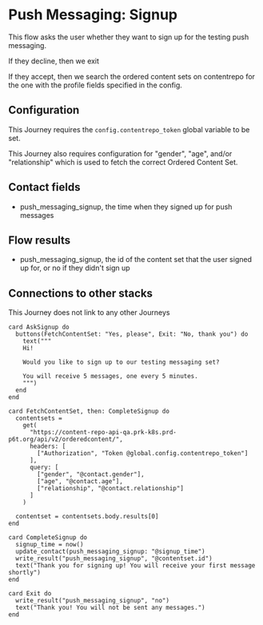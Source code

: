 # Push Messaging: Signup

This flow asks the user whether they want to sign up for the testing push messaging.

If they decline, then we exit

If they accept, then we search the ordered content sets on contentrepo for the one with the profile fields specified in the config.

## Configuration

This Journey requires the `config.contentrepo_token` global variable to be set.

This Journey also requires configuration for "gender", "age", and/or "relationship" which is used to fetch the correct Ordered Content Set.

## Contact fields

* push_messaging_signup, the time when they signed up for push messages

## Flow results

* push_messaging_signup, the id of the content set that the user signed up for, or no if they didn't sign up

## Connections to other stacks

This Journey does not link to any other Journeys

```stack
card AskSignup do
  buttons(FetchContentSet: "Yes, please", Exit: "No, thank you") do
    text("""
    Hi!

    Would you like to sign up to our testing messaging set?

    You will receive 5 messages, one every 5 minutes.
    """)
  end
end

card FetchContentSet, then: CompleteSignup do
  contentsets =
    get(
      "https://content-repo-api-qa.prk-k8s.prd-p6t.org/api/v2/orderedcontent/",
      headers: [
        ["Authorization", "Token @global.config.contentrepo_token"]
      ],
      query: [
        ["gender", "@contact.gender"],
        ["age", "@contact.age"],
        ["relationship", "@contact.relationship"]
      ]
    )

  contentset = contentsets.body.results[0]
end

card CompleteSignup do
  signup_time = now()
  update_contact(push_messaging_signup: "@signup_time")
  write_result("push_messaging_signup", "@contentset.id")
  text("Thank you for signing up! You will receive your first message shortly")
end

card Exit do
  write_result("push_messaging_signup", "no")
  text("Thank you! You will not be sent any messages.")
end

```